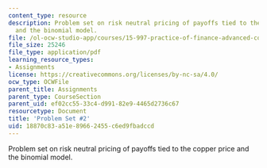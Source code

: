 ```yaml
---
content_type: resource
description: Problem set on risk neutral pricing of payoffs tied to the copper price
  and the binomial model.
file: /ol-ocw-studio-app/courses/15-997-practice-of-finance-advanced-corporate-risk-management-spring-2009/18870c83a51e89662455c6ed9fbadccd_MIT15_997s09_pset02.pdf
file_size: 25246
file_type: application/pdf
learning_resource_types:
- Assignments
license: https://creativecommons.org/licenses/by-nc-sa/4.0/
ocw_type: OCWFile
parent_title: Assignments
parent_type: CourseSection
parent_uid: ef02cc55-33c4-d991-82e9-4465d2736c67
resourcetype: Document
title: 'Problem Set #2'
uid: 18870c83-a51e-8966-2455-c6ed9fbadccd
---
```

Problem set on risk neutral pricing of payoffs tied to the copper price and the binomial model.
